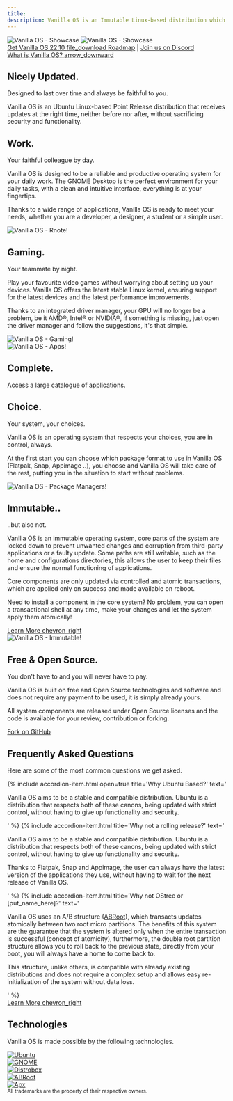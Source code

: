 ```yaml
---
title: 
description: Vanilla OS is an Immutable Linux-based distribution which aims to provide a vanilla GNOME experience.
---
```

<div class="hero hero-center hero-main">
    <div class="container hero-wrapper">
        <div class="hero-image animate__animated animate__fadeIn" data-scroll>
            <img src="/assets/images/home-laptop.svg" alt="Vanilla OS - Showcase" class="on-light" />
            <img src="/assets/images/home-laptop-dark.svg" alt="Vanilla OS - Showcase" class="on-dark" />
            <!-- <video class="hero-image-video-frame" autoplay loop muted playsinline>
                <source src="/assets/videos/home-gnome-showcase.webm" type="video/webm">
            </video> -->
        </div>
        <div class="hero-text">
            <!-- <a href="{{ site.url }}/download/" class="button button-large">
                Get Vanilla OS 22.10 <span class="material-icons-outlined"> file_download </span>
            </a>
            <a href="#">Release Notes</a> -->
            <a href="https://github.com/Vanilla-OS/os/releases/latest" class="button button-large">
                Get Vanilla OS 22.10 <span class="material-icons-outlined"> file_download </span>
            </a>
            <span>
                <a href="{{ site.url }}/roadmap">Roadmap</a> | <a href="https://discord.gg/3cD2Q7Ht3S">Join us on Discord</a>
            </span>
        </div>
        <a href="#discover" class="hero-scroll">
            What is Vanilla OS?
            <span class="material-icons-outlined" id="discover"> arrow_downward </span>
        </a>
    </div>
</div>

<div class="hero hero-center">
    <div class="container hero-wrapper">
        <div class="hero-text">
            <h2>Nicely Updated.</h2>
            <p>Designed to last over time and always be faithful to you.</p>
            <p>Vanilla OS is an Ubuntu Linux-based Point Release distribution that receives updates at the right time, neither before nor after, without sacrificing security and functionality.</p>
        </div>
    </div>
</div>

<div class="hero hero-feature">
    <div class="container hero-wrapper">
        <div class="hero-text">
            <h2>Work.</h2>
            <p>Your faithful colleague by day.</p>
            <p>Vanilla OS is designed to be a reliable and productive operating system for your daily work. The GNOME Desktop is the perfect environment for your daily tasks, with a clean and intuitive interface, everything is at your fingertips.</p>
            <p>Thanks to a wide range of applications, Vanilla OS is ready to meet your needs, whether you are a developer, a designer, a student or a simple user.</p>
        </div>
        <div class="hero-image" data-scroll>
            <img class="animate-on-scroll" data-animation="fadeInRight" src="/assets/images/home-rnote.png" alt="Vanilla OS - Rnote!" />
        </div>
    </div>
</div>

<div class="hero hero-feature hero-feature-inverted">
    <div class="container hero-wrapper">
        <div class="hero-text">
            <h2>Gaming.</h2>
            <p>Your teammate by night.</p>
            <p>Play your favourite video games without worrying about setting up your devices. Vanilla OS offers the latest stable Linux kernel, ensuring support for the latest devices and the latest performance improvements.</p>
            <p>Thanks to an integrated driver manager, your GPU will no longer be a problem, be it AMD®, Intel® or NVIDIA®, if something is missing, just open the driver manager and follow the suggestions, it's that simple.</p>
        </div>
        <div class="hero-image" data-scroll>
            <img class="animate-on-scroll" data-animation="fadeInUp" src="/assets/images/home-gaming.png" alt="Vanilla OS - Gaming!" />
        </div>
    </div>
</div>

<div class="hero hero-center hero-bg-text">
    <div class="hero-text">
        <div class="hero-image" data-scroll>
            <img class="animate-on-scroll" data-animation="fadeIn" src="/assets/images/home-apps.png" alt="Vanilla OS - Apps!" />
            <div class="hero-text">
                <h2>Complete.</h2>
                <p>Access a large catalogue of applications.</p>
            </div>
        </div>
    </div>
</div>

<div class="hero hero-feature">
    <div class="container hero-wrapper">
        <div class="hero-text">
            <h2>Choice.</h2>
            <p>Your system, your choices.</p>
            <p>Vanilla OS is an operating system that respects your choices, you are in control, always.</p>
            <p>At the first start you can choose which package format to use in Vanilla OS (Flatpak, Snap, Appimage ..), you choose and Vanilla OS will take care of the rest, putting you in the situation to start without problems.</p>
        </div>
        <div class="hero-image" data-scroll>
            <img class="animate-on-scroll" data-animation="fadeInRight" src="/assets/images/home-pkgs.png" alt="Vanilla OS - Package Managers!" />
        </div>
    </div>
</div>

<div class="hero hero-feature hero-feature-inverted">
    <div class="container hero-wrapper">
        <div class="hero-text">
            <h2>Immutable..</h2>
            <p>..but also not.</p>
            <p>Vanilla OS is an immutable operating system, core parts of the system are locked down to prevent unwanted changes and corruption from third-party applications or a faulty update. Some paths are still writable, such as the home and configurations directories, this allows the user to keep their files and ensure the normal functioning of applications.</p>
            <p>Core components are only updated via controlled and atomic transactions, which are applied only on success and made available on reboot.</p>
            <p>Need to install a component in the core system? No problem, you can open a transactional shell at any time, make your changes and let the system apply them atomically!</p>
            <a href="https://documentation.vanillaos.org/" class="button button-secondary">
                Learn More <span class="material-icons-outlined">chevron_right</span>
            </a>
        </div>
        <div class="hero-image" data-scroll>
            <img class="animate-on-scroll" data-animation="fadeInLeft" src="/assets/images/home-desk-apx.svg" alt="Vanilla OS - Immutable!" />
        </div>
    </div>
</div>

<div class="hero hero-center">
    <div class="container hero-wrapper">
        <div class="hero-text">
            <h2>Free & Open Source.</h2>
            <p>You don't have to and you will never have to pay.</p>
            <p>Vanilla OS is built on free and Open Source technologies and software and does not require any payment to be used, it is simply already yours.</p>
            <p>All system components are released under Open Source licenses and the code is available for your review, contribution or forking.</p>
            <div class="button-pattern" style="background-image: url('/assets/images/home-open-source-pattern.svg');">
                <a href="https://github.com/vanilla-os" class="button button-large button-dimmed">Fork on <ion-icon name="logo-github"></ion-icon> GitHub</a>
            </div>
        </div>
    </div>
</div>

<div class="hero hero-secondary">
    <div class="container hero-wrapper">
        <div class="hero-text">
            <h2>Frequently Asked Questions</h2>
            <p>Here are some of the most common questions we get asked.</p>
            <div class="accordion">
                {%
                    include accordion-item.html open=true
                    title='Why Ubuntu Based?'
                    text='<p>Vanilla OS aims to be a stable and compatible distribution. Ubuntu is a distribution that respects both of these canons, being updated with strict control, without having to give up functionality and security.</p>'
                %}
                {%
                    include accordion-item.html
                    title='Why not a rolling release?'
                    text='
                        <p>Vanilla OS aims to be a stable and compatible distribution. Ubuntu is a distribution that respects both of these canons, being updated with strict control, without having to give up functionality and security.</p>
                        <p>Thanks to Flatpak, Snap and Appimage, the user can always have the latest version of the applications they use, without having to wait for the next release of Vanilla OS.</p>
                    '
                %}
                {%
                    include accordion-item.html
                    title='Why not OStree or [put_name_here]?'
                    text='
                        <p>Vanilla OS uses an A/B structure (<a href="https://documentation.vanillaos.org/docs/ABRoot/">ABRoot</a>), which transacts updates atomically between two root micro partitions. The benefits of this system are the guarantee that the system is altered only when the entire transaction is successful (concept of atomicity), furthermore, the double root partition structure allows you to roll back to the previous state, directly from your boot, you will always have a home to come back to.</p>
                        <p>This structure, unlike others, is compatible with already existing distributions and does not require a complex setup and allows easy re-initialization of the system without data loss.</p>
                    '
                %}
            </div>
            <a href="/faq/" class="button button-secondary">
                Learn More <span class="material-icons-outlined">chevron_right</span>
            </a>
        </div>
    </div>
</div>

<div class="hero hero-center">
    <div class="hero-wrapper">
        <div class="hero-text">
            <h2>Technologies</h2>
            <p>Vanilla OS is made possible by the following technologies.</p>
            <div class="logo-carousel">
                <div class="logo-carousel-item">
                    <a href="https://www.ubuntu.com/" target="_blank" rel="noopener">
                        <img src="/assets/images/logos/ubuntu.svg" alt="Ubuntu" />
                    </a>
                </div>
                <div class="logo-carousel-item">
                    <a href="https://www.gnome.org/" target="_blank" rel="noopener">
                        <img src="/assets/images/logos/gnome.svg" alt="GNOME" />
                    </a>
                </div>
                <div class="logo-carousel-item">
                    <a href="https://distrobox.privatedns.org/" target="_blank" rel="noopener">
                        <img src="/assets/images/logos/distrobox.png" alt="Distrobox" />
                    </a>
                </div>
                <div class="logo-carousel-item">
                    <a href="https://github.com/Vanilla-OS/ABRoot/" target="_blank" rel="noopener">
                        <img src="/assets/images/logos/abroot.svg" alt="ABRoot" />
                    </a>
                </div>
                <div class="logo-carousel-item">
                    <a href="https://github.com/Vanilla-OS/apx/" target="_blank" rel="noopener">
                        <img src="/assets/images/logos/apx.png" alt="Apx" />
                    </a>
                </div>
            </div>
            <small>All trademarks are the property of their respective owners.</small>
        </div>
    </div>
</div>
